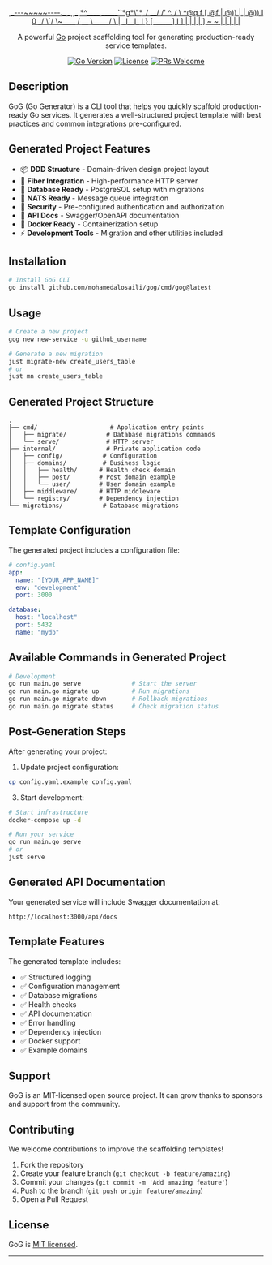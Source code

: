 <p align="center">
  <a href="#" target="blank">
          ,_---~~~~~----._         
   _,,_,*^____      _____``*g*\"*, 
  / __/ /'     ^.  /      \ ^@q   f 
 [  @f | @))    |  | @))   l  0 _/  
  \`/   \~____ / __ \_____/    \   
   |           _l__l_           I   
   }          [______]           I  
   ]            | | |            |  
   ]             ~ ~             |  
   |                            |   
    |                           |   
  </a>
</p>

<p align="center">
  A powerful <a href="https://go.dev" target="_blank">Go</a> project scaffolding tool for generating production-ready service templates.
</p>

<p align="center">
  <a href="#"><img src="https://img.shields.io/badge/go-1.23+-00ADD8?style=flat&logo=go" alt="Go Version" /></a>
  <a href="#"><img src="https://img.shields.io/badge/license-MIT-blue.svg" alt="License" /></a>
  <a href="#"><img src="https://img.shields.io/badge/PRs-welcome-brightgreen.svg" alt="PRs Welcome" /></a>
</p>

## Description

GoG (Go Generator) is a CLI tool that helps you quickly scaffold production-ready Go services. It generates a well-structured project template with best practices and common integrations pre-configured.

## Generated Project Features

- 📦 **DDD Structure** - Domain-driven design project layout
- 🚀 **Fiber Integration** - High-performance HTTP server
- 🔄 **Database Ready** - PostgreSQL setup with migrations
- 📨 **NATS Ready** - Message queue integration
- 🔐 **Security** - Pre-configured authentication and authorization
- 📝 **API Docs** - Swagger/OpenAPI documentation
- 🐳 **Docker Ready** - Containerization setup
- ⚡ **Development Tools** - Migration and other utilities included

## Installation

```bash
# Install GoG CLI
go install github.com/mohamedalosaili/gog/cmd/gog@latest
```

## Usage

```bash
# Create a new project
gog new new-service -u github_username

# Generate a new migration
just migrate-new create_users_table
# or 
just mn create_users_table
```

## Generated Project Structure

```
.
├── cmd/                    # Application entry points
│   ├── migrate/           # Database migrations commands
│   └── serve/             # HTTP server
├── internal/              # Private application code
│   ├── config/           # Configuration
│   ├── domains/          # Business logic
│   │   ├── health/      # Health check domain
│   │   ├── post/        # Post domain example
│   │   └── user/        # User domain example
│   ├── middleware/      # HTTP middleware
│   └── registry/        # Dependency injection
└── migrations/           # Database migrations
```

## Template Configuration

The generated project includes a configuration file:

```yaml
# config.yaml
app:
  name: "[YOUR_APP_NAME]"
  env: "development"
  port: 3000

database:
  host: "localhost"
  port: 5432
  name: "mydb"
```

## Available Commands in Generated Project

```bash
# Development
go run main.go serve              # Start the server
go run main.go migrate up         # Run migrations
go run main.go migrate down       # Rollback migrations
go run main.go migrate status     # Check migration status
```

## Post-Generation Steps

After generating your project:

1. Update project configuration:
```bash
cp config.yaml.example config.yaml
```


3. Start development:
```bash
# Start infrastructure
docker-compose up -d

# Run your service
go run main.go serve
# or
just serve
```

## Generated API Documentation

Your generated service will include Swagger documentation at:
```
http://localhost:3000/api/docs
```

## Template Features

The generated template includes:

- ✅ Structured logging
- ✅ Configuration management
- ✅ Database migrations
- ✅ Health checks
- ✅ API documentation
- ✅ Error handling
- ✅ Dependency injection
- ✅ Docker support
- ✅ Example domains

## Support

GoG is an MIT-licensed open source project. It can grow thanks to sponsors and support from the community.


## Contributing

We welcome contributions to improve the scaffolding templates!

1. Fork the repository
2. Create your feature branch (`git checkout -b feature/amazing`)
3. Commit your changes (`git commit -m 'Add amazing feature'`)
4. Push to the branch (`git push origin feature/amazing`)
5. Open a Pull Request

## License

GoG is [MIT licensed](LICENSE).

---